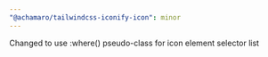 ```yaml
---
"@achamaro/tailwindcss-iconify-icon": minor
---
```


Changed to use :where() pseudo-class for icon element selector list
